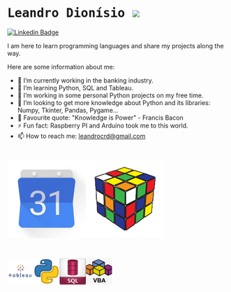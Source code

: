# <samp>Leandro Dionísio </samp><img src="https://github.com/mupezzuol/mupezzuol/blob/master/assets/mario_hello_big.gif" width="30px">

[![Linkedin Badge](https://img.shields.io/badge/LinkedIn-%230077B5.svg?&style=flat-square&logo=linkedin&logoColor=white&color=071A2C&link=https://https://www.linkedin.com/in/LeandroDIONISIO/)](https://https://www.linkedin.com/in/LeandroDIONISIO/)


I am here to learn programming languages and share my projects along the way.

Here are some information about me:

- 🔭 I’m currently working in the banking industry.
- 🌱 I’m learning Python, SQL and Tableau.
- 👯 I’m working in some personal Python projects on my free time.
- 🤔 I’m looking to get more knowledge about Python and its libraries: Numpy, Tkinter, Pandas, Pygame...    
- 💬 Favourite quote: "Knowledge is Power" - Francis Bacon
- ⚡ Fun fact: Raspberry PI and Arduino took me to this world.
- 📫 How to reach me: leandrocrd@gmail.com



<h1 align="left"><p align="left"> <img width="180" height="180" src="Images/ezgif.com-gif-maker180180c.gif" "title"><img width="180" height="180" src="Images/ezgif.com-gif-maker180180.gif"></h1>

<h1 align="left"><p align="left"> <img width="60" height="60" src="Images/tableau1.png"><img width="60" height="60" src="Images/python1.png""><img width="60" height="60" src="Images/sql1.png""><img width="60" height="60" src="Images/vba1.png""></h1>
